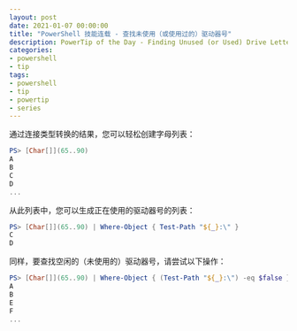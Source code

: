 ```yaml
---
layout: post
date: 2021-01-07 00:00:00
title: "PowerShell 技能连载 - 查找未使用（或使用过的）驱动器号"
description: PowerTip of the Day - Finding Unused (or Used) Drive Letters
categories:
- powershell
- tip
tags:
- powershell
- tip
- powertip
- series
---
```

通过连接类型转换的结果，您可以轻松创建字母列表：

```powershell
PS> [Char[]](65..90)
A
B
C
D
...
```

从此列表中，您可以生成正在使用的驱动器号的列表：

```powershell
PS> [Char[]](65..90) | Where-Object { Test-Path "${_}:\" }
C
D
```

同样，要查找空闲的（未使用的）驱动器号，请尝试以下操作：

```powershell
PS> [Char[]](65..90) | Where-Object { (Test-Path "${_}:\") -eq $false }
A
B
E
F
...
```

<!--本文国际来源：[Finding Unused (or Used) Drive Letters](https://community.idera.com/database-tools/powershell/powertips/b/tips/posts/finding-unused-or-used-drive-letters)-->

